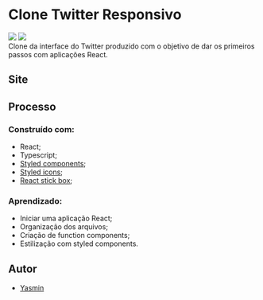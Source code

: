 # Clone Twitter Responsivo

<div>
 <img src="https://img.shields.io/badge/React-20232A?style=for-the-badge&logo=react&logoColor=61DAFB">
 <img src="https://img.shields.io/badge/TypeScript-007ACC?style=for-the-badge&logo=typescript&logoColor=white">
 </div>
 Clone da interface do Twitter produzido com o objetivo de dar os primeiros passos com aplicações React.
 
 ###
 
 <h2>Site</h2>
 <a href="#"></a>
 
 ###
 
 <h2> Processo </h2>
 <h3>Construído com:</h3>
 <ul>
 <li>React;</li>
 <li>Typescript;</li>
 <li><a href="https://styled-components.com/">Styled components</a>;</li>
 <li><a href="https://styled-icons.dev/">Styled icons</a>;</li>
 <li><a href="https://www.npmjs.com/package/react-sticky-box">React stick box</a>;</li>
 </ul>
 <h3>Aprendizado:</h3>
 <ul>
 <li>Iniciar uma aplicação React;</li>
 <li>Organização dos arquivos;</li>
 <li>Criação de function components;</li>
 <li>Estilização com styled components.</li>
 </ul>
 <h2> Autor </h2>
 <ul>
 <li><a href="https://www.linkedin.com/in/yasmin-goncalves/" target="_blank">Yasmin</a></li>
 </ul>
